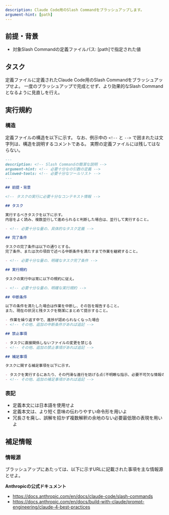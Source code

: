 ```yaml
---
description: Claude Code用のSlash Commandをブラッシュアップします。
argument-hint: [path]
---
```


## 前提・背景

- 対象Slash Commandの定義ファイルパス: [path]で指定された値

## タスク

定義ファイルに定義されたClaude Code用のSlash Commandをブラッシュアップせよ。
一度のブラッシュアップで完成とせず、より効果的なSlash Commandとなるように見直しを行え。

## 実行規約

### 構造

定義ファイルの構造を以下に示す。
なお、例示中の `<!--` と `-->` で囲まれたは文字列は、構造を説明するコメントである。
実際の定義ファイルには残してはならない。

````markdown
---
description: <!-- Slash Commandの簡潔な説明 -->
argument-hint: <!-- 必要十分なの引数の定義 -->
allowed-tools: <!-- 必要十分なツールリスト -->
---

## 前提・背景

<!-- タスクの実行に必要十分なコンテキスト情報 -->

## タスク

実行するべきタスクを以下に示す。
内容をよく読み、複数並行して進められると判断した場合は、並行して実行すること。

- <!-- 必要十分な量の、具体的なタスク定義 -->

## 完了条件

タスクの完了条件は以下の通りとする。
完了条件、または次の項目で述べる中断条件を満たすまで作業を継続すること。

- <!-- 必要十分な量の、明確なタスク完了条件 -->

## 実行規約

タスクの実行中は常に以下の規約に従え。

- <!-- 必要十分な量の、明確な実行規約 -->

## 中断条件

以下の条件を満たした場合は作業を中断し、その旨を報告すること。
また、現在の状況と残タスクを簡潔にまとめて提示すること。

- 作業を繰り返す中で、進捗が認められなくなった場合
- <!-- その他、追加の中断条件があれば追記 -->

## 禁止事項

- タスクに直接関係しないファイルの変更を禁じる
- <!-- その他、追加の禁止事項があれば追記 -->

## 補足事項

タスクに関する補足事項を以下に示す。

- タスクを実行するにあたり、その円滑な進行を妨げる点(不明瞭な指示、必要不可欠な情報の欠損など)がある場合は、その旨をユーザーに報告し、追加の情報を求めよ
- <!-- その他、追加の補足事項があれば追記 -->
````

### 表記

- 定義本文には日本語を使用せよ
- 定義本文は、より短く意味の伝わりやすい命令形を用いよ
- 冗長さを廃し、誤解を招かず複数解釈の余地のない必要最低限の表現を用いよ

## 補足情報

### 情報源

ブラッシュアップにあたっては、以下に示すURLに記載された事項を主な情報源とせよ。

**Anthropicの公式ドキュメント**
- https://docs.anthropic.com/en/docs/claude-code/slash-commands
- https://docs.anthropic.com/en/docs/build-with-claude/prompt-engineering/claude-4-best-practices
